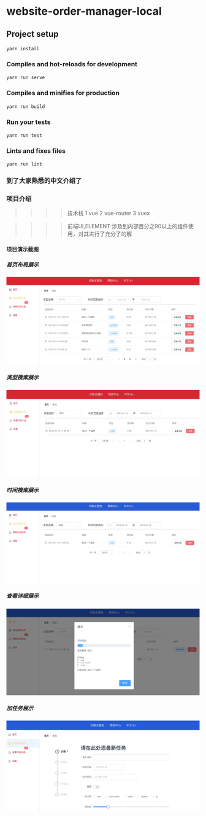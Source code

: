 # website-order-manager-local

## Project setup
```
yarn install
```

### Compiles and hot-reloads for development
```
yarn run serve
```

### Compiles and minifies for production
```
yarn run build
```

### Run your tests
```
yarn run test
```

### Lints and fixes files
```
yarn run lint
```

### 到了大家熟悉的中文介绍了

### 项目介绍 
>>>> 技术栈
 1 vue
 2 vue-router
 3 vuex

>>>> 前端UI,ELEMENT
>>>> 涉及到内部百分之90以上的组件使用，对其进行了充分了的解

#### 项目演示截图

##### 首页布局展示
![首页布局](https://github.com/BetaLeev/readme-project-gif/blob/master/website-order-manager-img/1.png)

##### 类型搜索展示
![类型搜索](https://github.com/BetaLeev/readme-project-gif/blob/master/website-order-manager-img/2.png)

##### 时间搜索展示
![时间搜索](https://github.com/BetaLeev/readme-project-gif/blob/master/website-order-manager-img/3.png)

##### 查看详细展示
![查看详细](https://github.com/BetaLeev/readme-project-gif/blob/master/website-order-manager-img/4.png)

##### 加任务展示
![添加任务](https://github.com/BetaLeev/readme-project-gif/blob/master/website-order-manager-img/5.png)

